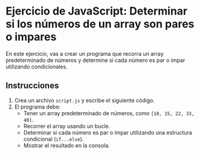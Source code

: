 # Ejercicio de JavaScript: Determinar si los números de un array son pares o impares

En este ejercicio, vas a crear un programa que recorra un array predeterminado de números y determine si cada número es par o impar utilizando condicionales.

## Instrucciones

1. Crea un archivo `script.js` y escribe el siguiente código.
2. El programa debe:
   - Tener un array predeterminado de números, como `[10, 15, 22, 33, 40]`.
   - Recorrer el array usando un bucle.
   - Determinar si cada número es par o impar utilizando una estructura condicional (`if...else`).
   - Mostrar el resultado en la consola.